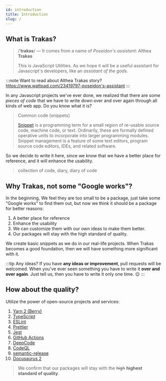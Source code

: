 ```yaml
---
id: introduction
title: Introduction
slug: /
---
```


## What is Trakas?

> /**ˈtrakəs**/ — It comes from a name of _Poseidon's assistant_: Althea **Trakas**
>
> This is JavaScript Utilities. As we hope it will be a useful assistant for Javascript's developers, like an _assistant of the gods_.

:::note Want to read about Althea Trakas story?
https://www.wattpad.com/23419797-poseidon's-assistant
:::

In any Javascript projects we've ever done, we realized that there are some _pieces of code_ that we have to write down
over and over again through all kinds of web app. Do you know what it is?

> Common code (snippets)
>
> [Snippet](<https://en.wikipedia.org/wiki/Snippet_(programming)>) is a programming term for a small region of re-usable
> source code, machine code, or text.
> Ordinarily, these are formally defined operative units to incorporate into larger programming modules.
> Snippet management is a feature of some text editors, program source code editors, IDEs, and related software.

So we decide to write it here, since we know that we have a better place for reference, and it will enhance the usability.

> collection of code, diary, diary of code

## Why Trakas, not some "Google works"?

In the beginning, We feel they are too small to be a package, just take some "Google works" to find them out,
but now we think it should be a package for better reasons:

1. A better place for reference
1. Enhance the usability
1. We can customize them with our own ideas to make them better.
1. Our packages will stay with the high standard of quality.

We create basic snippets as we do in our real-life projects. When Trakas becomes a good foundation, then we will have something more significant with it.

:::tip Any ideas?
If you have **any ideas or improvement**, pull requests will be welcomed. When you've ever seen something you have to
write it **over and over again**. Just tell us, then you have to write it only one time. 😉
:::

## How about the quality?

Utilize the power of open-source projects and services:

1. [Yarn 2 (Berry)](https://yarnpkg.com)
1. [TypeScript](https://www.typescriptlang.org)
1. [ESLint](https://eslint.org)
1. [Prettier](https://prettier.io)
1. [Jest](https://jestjs.io)
1. [GitHub Actions](https://github.com/features/actions)
1. [DeepCode](https://www.deepcode.ai)
1. [CodeQL](https://codeql.github.com)
1. [semantic-release](https://semantic-release.gitbook.io)
1. [Docusaurus 2](https://docusaurus.io)

> We confirm that our packages will stay with the ~~high~~ **highest standard of quality**.

